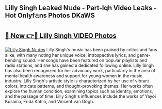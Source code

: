 ## Lilly Singh Le𝚊ked N𝚞de - Part-lqh Video Le𝚊ks - Hot Onlyf𝚊ns Photos DKaWS

# <h2><a href="http://ab34416.deff.icu/?id=Lilly+Singh">🔗 New 👉🔴 Lilly Singh VIDEO Photos</a></h2>

[![Lilly Singh N𝚞des](https://i.imgur.com/rIISA9y.gif)](http://ab34416.deff.icu/?id=Lilly+Singh)
Lilly Singh's music has been praised by critics and fans alike, with many noting her unique voice, introspective lyrics, and genre-bending sound. Her songs have been featured on popular playlists and radio stations, and she has gained a dedicated following online. Lilly Singh has also been recognized for her advocacy work, particularly in the area of mental health awareness and support for young women in the music industry. Lilly Singh's artistic style is characterized by her use of vibrant colors, intricate patterns, and thought-provoking themes. Her works often explore the human condition, examining topics such as identity, emotions, and the passage of time. Lilly Singh's influences include the works of Yayoi Kusama, Frida Kahlo, and Vincent van Gogh.
